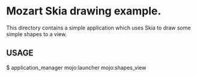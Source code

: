 # Mozart Skia drawing example.

This directory contains a simple application which uses Skia to draw
some simple shapes to a view.

## USAGE

  $ application_manager mojo:launcher mojo:shapes_view
